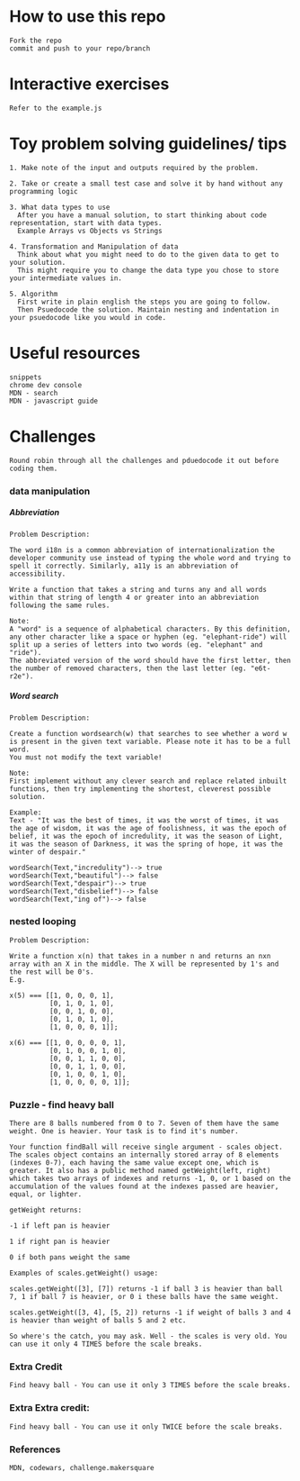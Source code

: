 # How to use this repo
    Fork the repo 
    commit and push to your repo/branch


# Interactive exercises
    Refer to the example.js


# Toy problem solving guidelines/ tips
    1. Make note of the input and outputs required by the problem. 

    2. Take or create a small test case and solve it by hand without any programming logic

    3. What data types to use
      After you have a manual solution, to start thinking about code representation, start with data types.
      Example Arrays vs Objects vs Strings

    4. Transformation and Manipulation of data 
      Think about what you might need to do to the given data to get to your solution.
      This might require you to change the data type you chose to store your intermediate values in.

    5. Algorithm
      First write in plain english the steps you are going to follow.
      Then Psuedocode the solution. Maintain nesting and indentation in your psuedocode like you would in code.


# Useful resources
    snippets
    chrome dev console
    MDN - search
    MDN - javascript guide
    

# Challenges
    Round robin through all the challenges and pduedocode it out before coding them.

### data manipulation

##### Abbreviation
    Problem Description:

    The word i18n is a common abbreviation of internationalization the developer community use instead of typing the whole word and trying to spell it correctly. Similarly, a11y is an abbreviation of accessibility.

    Write a function that takes a string and turns any and all words within that string of length 4 or greater into an abbreviation following the same rules.

    Note:
    A "word" is a sequence of alphabetical characters. By this definition, any other character like a space or hyphen (eg. "elephant-ride") will split up a series of letters into two words (eg. "elephant" and "ride").
    The abbreviated version of the word should have the first letter, then the number of removed characters, then the last letter (eg. "e6t-r2e").


##### Word search
    Problem Description:

    Create a function wordsearch(w) that searches to see whether a word w is present in the given text variable. Please note it has to be a full word.
    You must not modify the text variable!

    Note: 
    First implement without any clever search and replace related inbuilt functions, then try implementing the shortest, cleverest possible solution.

    Example:
    Text - "It was the best of times, it was the worst of times, it was the age of wisdom, it was the age of foolishness, it was the epoch of belief, it was the epoch of incredulity, it was the season of Light, it was the season of Darkness, it was the spring of hope, it was the winter of despair."

    wordSearch(Text,"incredulity")--> true
    wordSearch(Text,"beautiful")--> false
    wordSearch(Text,"despair")--> true
    wordSearch(Text,"disbelief")--> false
    wordSearch(Text,"ing of")--> false


### nested looping

    Problem Description:

    Write a function x(n) that takes in a number n and returns an nxn array with an X in the middle. The X will be represented by 1's and the rest will be 0's. 
    E.g.

    x(5) === [[1, 0, 0, 0, 1],
              [0, 1, 0, 1, 0],
              [0, 0, 1, 0, 0],
              [0, 1, 0, 1, 0],
              [1, 0, 0, 0, 1]];

    x(6) === [[1, 0, 0, 0, 0, 1],
              [0, 1, 0, 0, 1, 0],
              [0, 0, 1, 1, 0, 0],
              [0, 0, 1, 1, 0, 0],
              [0, 1, 0, 0, 1, 0],
              [1, 0, 0, 0, 0, 1]];


### Puzzle - find heavy ball

    There are 8 balls numbered from 0 to 7. Seven of them have the same weight. One is heavier. Your task is to find it's number.

    Your function findBall will receive single argument - scales object. The scales object contains an internally stored array of 8 elements (indexes 0-7), each having the same value except one, which is greater. It also has a public method named getWeight(left, right) which takes two arrays of indexes and returns -1, 0, or 1 based on the accumulation of the values found at the indexes passed are heavier, equal, or lighter.

    getWeight returns:

    -1 if left pan is heavier

    1 if right pan is heavier

    0 if both pans weight the same

    Examples of scales.getWeight() usage:

    scales.getWeight([3], [7]) returns -1 if ball 3 is heavier than ball 7, 1 if ball 7 is heavier, or 0 i these balls have the same weight.

    scales.getWeight([3, 4], [5, 2]) returns -1 if weight of balls 3 and 4 is heavier than weight of balls 5 and 2 etc.

    So where's the catch, you may ask. Well - the scales is very old. You can use it only 4 TIMES before the scale breaks.


### Extra Credit
    Find heavy ball - You can use it only 3 TIMES before the scale breaks.

### Extra Extra credit:
    Find heavy ball - You can use it only TWICE before the scale breaks. 




### References
    MDN, codewars, challenge.makersquare











